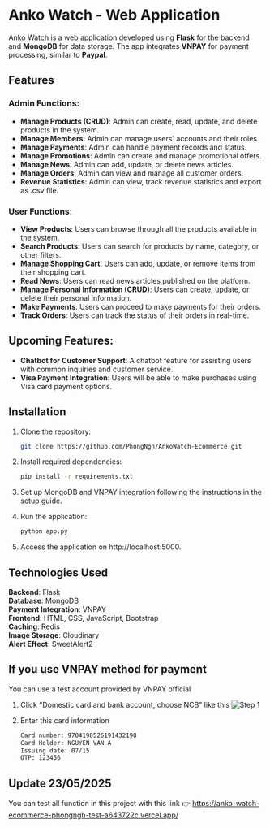 # Anko Watch - Web Application

Anko Watch is a web application developed using **Flask** for the backend and **MongoDB** for data storage. The app integrates **VNPAY** for payment processing, similar to **Paypal**.

## Features

### Admin Functions:
- **Manage Products (CRUD)**: Admin can create, read, update, and delete products in the system.
- **Manage Members**: Admin can manage users' accounts and their roles.
- **Manage Payments**: Admin can handle payment records and status.
- **Manage Promotions**: Admin can create and manage promotional offers.
- **Manage News**: Admin can add, update, or delete news articles.
- **Manage Orders**: Admin can view and manage all customer orders.
- **Revenue Statistics**: Admin can view, track revenue statistics and export as .csv file.

### User Functions:
- **View Products**: Users can browse through all the products available in the system.
- **Search Products**: Users can search for products by name, category, or other filters.
- **Manage Shopping Cart**: Users can add, update, or remove items from their shopping cart.
- **Read News**: Users can read news articles published on the platform.
- **Manage Personal Information (CRUD)**: Users can create, update, or delete their personal information.
- **Make Payments**: Users can proceed to make payments for their orders.
- **Track Orders**: Users can track the status of their orders in real-time.

## Upcoming Features:
- **Chatbot for Customer Support**: A chatbot feature for assisting users with common inquiries and customer service.
- **Visa Payment Integration**: Users will be able to make purchases using Visa card payment options.

## Installation

1. Clone the repository:
   ```bash
   git clone https://github.com/PhongNgh/AnkoWatch-Ecommerce.git


2. Install required dependencies:
   ```bash
   pip install -r requirements.txt

3. Set up MongoDB and VNPAY integration following the instructions in the setup guide.
   
4. Run the application:
      ```bash
    python app.py

5. Access the application on http://localhost:5000.

## Technologies Used
**Backend**: Flask  
**Database**: MongoDB  
**Payment Integration**: VNPAY  
**Frontend**: HTML, CSS, JavaScript, Bootstrap  
**Caching**: Redis  
**Image Storage**: Cloudinary  
**Alert Effect**: SweetAlert2

## If you use VNPAY method for payment
You can use a test account provided by VNPAY official

1. Click "Domestic card and bank account, choose NCB" like this ![Step 1](public/step1.png)

2. Enter this card information 
   ```bash
   Card number: 9704198526191432198
   Card Holder: NGUYEN VAN A
   Issuing date: 07/15
   OTP: 123456
## Update 23/05/2025

You can test all function in this project with this link 👉 https://anko-watch-ecommerce-phongngh-test-a643722c.vercel.app/